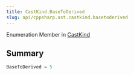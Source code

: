 ```yaml
---
title: CastKind.BaseToDerived
slug: api/cppsharp.ast.castkind.basetoderived
---
```

Enumeration Member in [CastKind](/api/cppsharp/ast/castkind)

## Summary



```csharp
BaseToDerived = 5
```

